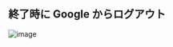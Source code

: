 ## 終了時に Google からログアウト

![image](https://user-images.githubusercontent.com/1501327/154206372-8ad78075-cbfc-4b87-a600-163081895961.png)
